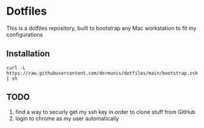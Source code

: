 # Dotfiles

This is a dotfiles repository, built to bootstrap any Mac workstation to fit my configurations

## Installation

```
curl -L https://raw.githubusercontent.com/dormunis/dotfiles/main/bootstrap.zsh | sh
```

## TODO
1. find a way to securly get my ssh key in order to clone stuff from GitHub
2. login to chrome as my user automatically
